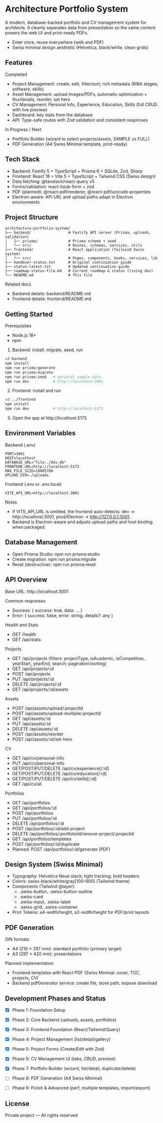 # Architecture Portfolio System

A modern, database-backed portfolio and CV management system for architects. It cleanly separates data from presentation so the same content powers the web UI and print-ready PDFs.

- Enter once, reuse everywhere (web and PDF)
- Swiss minimal design aesthetic (Helvetica, black/white, clean grids)

## Features

Completed
- Project Management: create, edit, filter/sort; rich metadata (RIBA stages, software, skills)
- Asset Management: upload images/PDFs, automatic optimization + thumbnails, reorder, set hero
- CV Management: Personal Info, Experience, Education, Skills (full CRUD with live preview)
- Dashboard: key stats from the database
- API: Type-safe routes with Zod validation and consistent responses

In Progress / Next
- Portfolio Builder (wizard to select projects/assets, SAMPLE vs FULL)
- PDF Generation (A4 Swiss Minimal template, print-ready)

## Tech Stack

- Backend: Fastify 5 + TypeScript + Prisma 6 + SQLite, Zod, Sharp
- Frontend: React 18 + Vite 5 + TypeScript + Tailwind CSS (Swiss design)
- Data fetching: @tanstack/react-query v5
- Forms/validation: react-hook-form + zod
- PDF (planned): @react-pdf/renderer, @react-pdf/unicode-properties
- Electron-aware: API URL and upload paths adapt in Electron environments

## Project Structure

```
architecture-portfolio-system/
├── backend/                 # Fastify API server (Prisma, uploads, validation)
│   ├── prisma/              # Prisma schema + seed
│   └── src/                 # Routes, schemas, services, utils
├── frontend/                # React application (Tailwind Swiss system)
│   └── src/                 # Pages, components, hooks, services, lib
├── handover-status.txt      # Original continuation guide
├── status-latest.txt        # Updated continuation guide
├── roadmap-status-file.md   # Current roadmap & status (living doc)
└── README.md                # This file
```

Related docs
- Backend details: backend/README.md
- Frontend details: frontend/README.md

## Getting Started

Prerequisites
- Node.js 18+
- npm

1) Backend: install, migrate, seed, run
```bash
cd backend
npm install
npm run prisma:generate
npm run prisma:migrate
npm run prisma:seed   # optional sample data
npm run dev           # http://localhost:3001
```

2) Frontend: install and run
```bash
cd ../frontend
npm install
npm run dev           # http://localhost:5173
```

3) Open the app at http://localhost:5173

## Environment Variables

Backend (.env)
```
PORT=3001
HOST=localhost
DATABASE_URL="file:./dev.db"
FRONTEND_URL=http://localhost:5173
MAX_FILE_SIZE=10485760
UPLOAD_DIR=./uploads
```

Frontend (.env or .env.local)
```
VITE_API_URL=http://localhost:3001
```
Notes
- If VITE_API_URL is omitted, the frontend auto-detects: dev → http://localhost:3001, prod/Electron → http://127.0.0.1:3001.
- Backend is Electron-aware and adjusts upload paths and host binding when packaged.

## Database Management

- Open Prisma Studio: npm run prisma:studio
- Create migration: npm run prisma:migrate
- Reset (destructive): npm run prisma:reset

## API Overview

Base URL: http://localhost:3001

Common responses
- Success: { success: true, data: ... }
- Error: { success: false, error: string, details?: any }

Health and Stats
- GET /health
- GET /api/stats

Projects
- GET /api/projects (filters: projectType, isAcademic, isCompetition, yearStart, yearEnd, search; pagination/sorting)
- GET /api/projects/:id
- POST /api/projects
- PUT /api/projects/:id
- DELETE /api/projects/:id
- GET /api/projects/:id/assets

Assets
- POST /api/assets/upload/:projectId
- POST /api/assets/upload-multiple/:projectId
- GET /api/assets/:id
- PUT /api/assets/:id
- DELETE /api/assets/:id
- POST /api/assets/reorder
- POST /api/assets/:id/set-hero

CV
- GET /api/cv/personal-info
- PUT /api/cv/personal-info
- GET/POST/PUT/DELETE /api/cv/experience[/:id]
- GET/POST/PUT/DELETE /api/cv/education[/:id]
- GET/POST/PUT/DELETE /api/cv/skills[/:id]
- GET /api/cv/all

Portfolios
- GET /api/portfolios
- GET /api/portfolios/:id
- POST /api/portfolios
- PUT /api/portfolios/:id
- DELETE /api/portfolios/:id
- POST /api/portfolios/:id/add-project
- DELETE /api/portfolios/:portfolioId/remove-project/:projectId
- GET /api/portfolios/templates
- POST /api/portfolios/:id/duplicate
- Planned: POST /api/portfolios/:id/generate (PDF)

## Design System (Swiss Minimal)

- Typography: Helvetica Neue stack; tight tracking; bold headers
- Colors: swiss-black/white/gray[100–900] (Tailwind theme)
- Components (Tailwind @layer):
  - .swiss-button, .swiss-button-outline
  - .swiss-card
  - .swiss-input, .swiss-label
  - .swiss-grid, .swiss-container
- Print Tokens: a4-width/height, a3-width/height for PDF/print layouts

## PDF Generation

DIN formats
- A4 (210 × 297 mm): standard portfolio (primary target)
- A3 (297 × 420 mm): presentations

Planned implementation
- Frontend templates with React PDF (Swiss Minimal: cover, TOC, projects, CV)
- Backend pdfGenerator service: create file, store path, expose download

## Development Phases and Status

- [x] Phase 1: Foundation Setup
- [x] Phase 2: Core Backend (uploads, assets, portfolios)
- [x] Phase 3: Frontend Foundation (React/Tailwind/Query)
- [x] Phase 4: Project Management (list/detail/gallery)
- [x] Phase 5: Project Forms (Create/Edit with Zod)
- [x] Phase 6: CV Management UI (tabs, CRUD, preview)
- [x] Phase 7: Portfolio Builder (wizard, list/detail, duplicate/delete)
- [ ] Phase 8: PDF Generation (A4 Swiss Minimal)
- [ ] Phase 9: Polish & Advanced (perf, multiple templates, import/export)


## License

Private project — All rights reserved